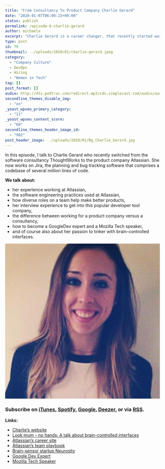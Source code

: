 ```yaml
---
title: "From Consultancy To Product Company Charlie Gerard"
date: "2020-01-07T06:00:15+00:00"
status: publish
permalink: /episode-9-charlie-gerard
author: michaela
excerpt: "Charlie Gerard is a career changer, that recently started working at Atlassian after working at ThoughWorks as a software consultant. In this episode, she talks with me about her hiring experience, the software engineering practices at this large tech company, and brain-controlled interfaces."
type: post
id: 79
thumbnail: ../uploads/2020/01/charlie-gerard.jpeg
category:
  - "Company Culture"
  - DevOps
  - Hiring
  - "Women in Tech"
tag: []
post_format: []
audio: http://dts.podtrac.com/redirect.mp3/cdn.simplecast.com/audio/aaca90/aaca909a-e34f-49ae-a86f-f59e4fa807f0/3bf26b9b-29d2-4dc5-b651-bcb2a6edc8f8/charlie-gerard-9-ready_tc.mp3
secondline_themes_disable_img:
  - "on"
_yoast_wpseo_primary_category:
  - "11"
_yoast_wpseo_content_score:
  - "60"
secondline_themes_header_image_id:
  - "902"
post_header_image: ../uploads/2020/01/Bg_Charlie_Gerard.jpg
---
```


In this episode, I talk to Charlie Gerard who recently switched from the software consultancy ThoughtWorks to the product company Atlassian. She now works on Jira, the planning and bug tracking software that comprises a codebase of several million lines of code.

**We talk about:**

- her experience working at Atlassian,
- the software engineering practices used at Atlassian,
- how diverse roles on a team help make better products,
- her interview experience to get into this popular developer tool company,
- the difference between working for a product company versus a consultancy,
- how to become a GoogleDev expert and a Mozilla Tech speaker,
- and of course also about her passion to tinker with brain-controlled interfaces.

![](../uploads/2020/01/charlie-gerard.jpeg)

### Subscribe on [iTunes](https://podcasts.apple.com/at/podcast/software-engineering-unlocked/id1477527378?l=en), [Spotify](https://open.spotify.com/show/2wz1OneBIDXpbBYeuyIsJL?si=2I0R0HuaTLK6RT0f7lDIFg), [Google](https://www.google.com/podcasts?feed=aHR0cHM6Ly9mZWVkcy5zaW1wbGVjYXN0LmNvbS9LMV9tdjBDSg%3D%3D), [Deezer](https://www.deezer.com/show/465682), or via [RSS](https://www.software-engineering-unlocked.com/subscribe/).

**Links:**

- [Charlie’s website](https://charliegerard.github.io/)
- [Look mum – no hands: A talk about brain-controlled interfaces](https://www.youtube.com/watch?v=7KhFO-qCVyg)
- [Atlassian’s career site](https://www.atlassian.com/company/careers/all-jobs)
- [Atlassian’s team playbook](https://www.atlassian.com/team-playbook)
- [Brain-sensor startup Neurosity](https://neurosity.co/)
- [Google Dev Expert](https://developers.google.com/community/experts)
- [Mozilla Tech Speaker](https://events.mozilla.org/techspeakers)
